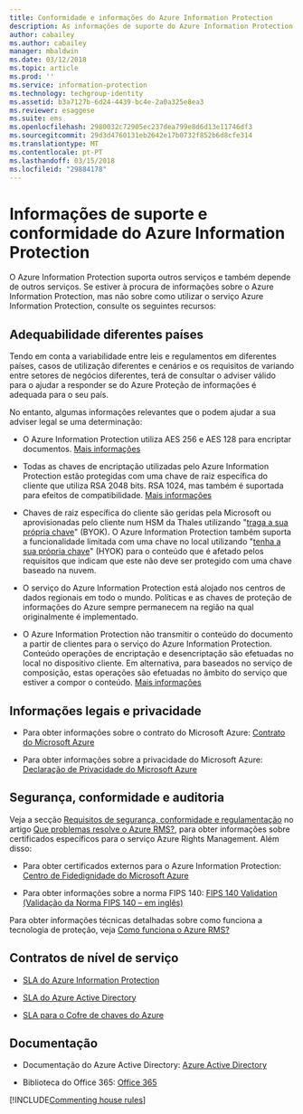```yaml
---
title: Conformidade e informações do Azure Information Protection
description: As informações de suporte do Azure Information Protection incluem informações legais, de conformidade e SLAs.
author: cabailey
ms.author: cabailey
manager: mbaldwin
ms.date: 03/12/2018
ms.topic: article
ms.prod: ''
ms.service: information-protection
ms.technology: techgroup-identity
ms.assetid: b3a7127b-6d24-4439-bc4e-2a0a325e8ea3
ms.reviewer: esaggese
ms.suite: ems
ms.openlocfilehash: 2980032c72905ec237dea799e8d6d13e11746df3
ms.sourcegitcommit: 29d3d4760131eb2642e17b0732f852b6d8cfe314
ms.translationtype: MT
ms.contentlocale: pt-PT
ms.lasthandoff: 03/15/2018
ms.locfileid: "29884178"
---
```

# <a name="compliance-and-supporting-information-for-azure-information-protection"></a>Informações de suporte e conformidade do Azure Information Protection

O Azure Information Protection suporta outros serviços e também depende de outros serviços. Se estiver à procura de informações sobre o Azure Information Protection, mas não sobre como utilizar o serviço Azure Information Protection, consulte os seguintes recursos:

## <a name="suitability-for-different-countries"></a>Adequabilidade diferentes países

Tendo em conta a variabilidade entre leis e regulamentos em diferentes países, casos de utilização diferentes e cenários e os requisitos de variando entre setores de negócios diferentes, terá de consultar o adviser válido para o ajudar a responder se do Azure Proteção de informações é adequada para o seu país.

No entanto, algumas informações relevantes que o podem ajudar a sua adviser legal se uma determinação:

- O Azure Information Protection utiliza AES 256 e AES 128 para encriptar documentos. [Mais informações](../understand-explore/how-does-it-work.md#cryptographic-controls-used-by-azure-rms-algorithms-and-key-lengths)

- Todas as chaves de encriptação utilizadas pelo Azure Information Protection estão protegidas com uma chave de raiz específica do cliente que utiliza RSA 2048 bits. RSA 1024, mas também é suportada para efeitos de compatibilidade. [Mais informações](../understand-explore/how-does-it-work.md#cryptographic-controls-used-by-azure-rms-algorithms-and-key-lengths)

- Chaves de raiz específica do cliente são geridas pela Microsoft ou aprovisionadas pelo cliente num HSM da Thales utilizando "[traga a sua própria chave](../plan-design/plan-implement-tenant-key.md)" (BYOK). O Azure Information Protection também suporta a funcionalidade limitada com uma chave no local utilizando "[tenha a sua própria chave](../deploy-use/configure-adrms-restrictions.md)" (HYOK) para o conteúdo que é afetado pelos requisitos que indicam que este não deve ser protegido com uma chave baseado na nuvem.

- O serviço do Azure Information Protection está alojado nos centros de dados regionais em todo o mundo. Políticas e as chaves de proteção de informações do Azure sempre permanecem na região na qual originalmente é implementado.
 
- O Azure Information Protection não transmitir o conteúdo do documento a partir de clientes para o serviço do Azure Information Protection. Conteúdo operações de encriptação e desencriptação são efetuadas no local no dispositivo cliente. Em alternativa, para baseados no serviço de composição, estas operações são efetuadas no âmbito do serviço que estiver a compor o conteúdo. [Mais informações](../understand-explore/how-does-it-work.md)

## <a name="legal-and-privacy"></a>Informações legais e privacidade

- Para obter informações sobre o contrato do Microsoft Azure: [Contrato do Microsoft Azure](http://azure.microsoft.com/support/legal/subscription-agreement/)

- Para obter informações sobre a privacidade do Microsoft Azure: [Declaração de Privacidade do Microsoft Azure](http://azure.microsoft.com/support/legal/privacy-statement/)

## <a name="security-compliance-and-auditing"></a>Segurança, conformidade e auditoria

Veja a secção [Requisitos de segurança, conformidade e regulamentação](../understand-explore/azure-rms-problems-it-solves.md#security-compliance-and-regulatory-requirements) no artigo [Que problemas resolve o Azure RMS?](../understand-explore/azure-rms-problems-it-solves.md), para obter informações sobre certificados específicos para o serviço Azure Rights Management. Além disso:

- Para obter certificados externos para o Azure Information Protection: [Centro de Fidedignidade do Microsoft Azure](http://azure.microsoft.com/support/trust-center/)

- Para obter informações sobre a norma FIPS 140: [FIPS 140 Validation (Validação da Norma FIPS 140 – em inglês)](https://technet.microsoft.com/library/security/cc750357.aspx)

Para obter informações técnicas detalhadas sobre como funciona a tecnologia de proteção, veja [Como funciona o Azure RMS?](../understand-explore/how-does-it-work.md) 

## <a name="service-level-agreements"></a>Contratos de nível de serviço

- [SLA do Azure Information Protection](https://azure.microsoft.com/support/legal/sla/information-protection/v1_0/)

- [SLA do Azure Active Directory](https://azure.microsoft.com/en-us/support/legal/sla/active-directory/v1_0/)

- [SLA para o Cofre de chaves do Azure](https://azure.microsoft.com/en-us/support/legal/sla/key-vault/v1_0/)

## <a name="documentation"></a>Documentação

- Documentação do Azure Active Directory: [Azure Active Directory](/active-directory/)

- Biblioteca do Office 365: [Office 365](http://technet.microsoft.com/library/dn127064%28v=office.14%29.aspx)

[!INCLUDE[Commenting house rules](../includes/houserules.md)]
